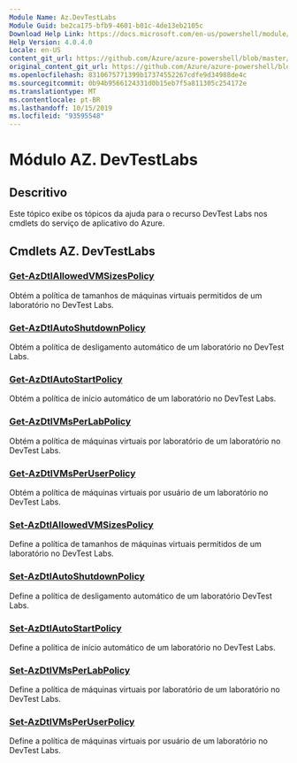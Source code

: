 ```yaml
---
Module Name: Az.DevTestLabs
Module Guid: be2ca175-bfb9-4601-b01c-4de13eb2105c
Download Help Link: https://docs.microsoft.com/en-us/powershell/module/az.devtestlabs
Help Version: 4.0.4.0
Locale: en-US
content_git_url: https://github.com/Azure/azure-powershell/blob/master/src/DevTestLabs/DevTestLabs/help/Az.DevTestLabs.md
original_content_git_url: https://github.com/Azure/azure-powershell/blob/master/src/DevTestLabs/DevTestLabs/help/Az.DevTestLabs.md
ms.openlocfilehash: 8310675771399b17374552267cdfe9d34988de4c
ms.sourcegitcommit: 0b94b9566124331d0b15eb7f5a811305c254172e
ms.translationtype: MT
ms.contentlocale: pt-BR
ms.lasthandoff: 10/15/2019
ms.locfileid: "93595548"
---
```

# Módulo AZ. DevTestLabs
## Descritivo
Este tópico exibe os tópicos da ajuda para o recurso DevTest Labs nos cmdlets do serviço de aplicativo do Azure.

## Cmdlets AZ. DevTestLabs
### [Get-AzDtlAllowedVMSizesPolicy](Get-AzDtlAllowedVMSizesPolicy.md)
Obtém a política de tamanhos de máquinas virtuais permitidos de um laboratório no DevTest Labs.

### [Get-AzDtlAutoShutdownPolicy](Get-AzDtlAutoShutdownPolicy.md)
Obtém a política de desligamento automático de um laboratório no DevTest Labs.

### [Get-AzDtlAutoStartPolicy](Get-AzDtlAutoStartPolicy.md)
Obtém a política de início automático de um laboratório no DevTest Labs.

### [Get-AzDtlVMsPerLabPolicy](Get-AzDtlVMsPerLabPolicy.md)
Obtém a política de máquinas virtuais por laboratório de um laboratório no DevTest Labs.

### [Get-AzDtlVMsPerUserPolicy](Get-AzDtlVMsPerUserPolicy.md)
Obtém a política de máquinas virtuais por usuário de um laboratório no DevTest Labs.

### [Set-AzDtlAllowedVMSizesPolicy](Set-AzDtlAllowedVMSizesPolicy.md)
Define a política de tamanhos de máquinas virtuais permitidos de um laboratório no DevTest Labs.

### [Set-AzDtlAutoShutdownPolicy](Set-AzDtlAutoShutdownPolicy.md)
Define a política de desligamento automático de um laboratório DevTest Labs.

### [Set-AzDtlAutoStartPolicy](Set-AzDtlAutoStartPolicy.md)
Define a política de início automático de um laboratório no DevTest Labs.

### [Set-AzDtlVMsPerLabPolicy](Set-AzDtlVMsPerLabPolicy.md)
Define a política de máquinas virtuais por laboratório de um laboratório no DevTest Labs.

### [Set-AzDtlVMsPerUserPolicy](Set-AzDtlVMsPerUserPolicy.md)
Define a política de máquinas virtuais por usuário de um laboratório no DevTest Labs.

